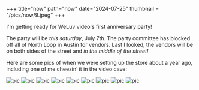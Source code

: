 +++
title="now"
path="now"
date="2024-07-25"
thumbnail = "/pics/now/9.jpeg"
+++

I'm getting ready for WeLuv video's first anniversary party!

The party will be _this saturday_, July 7th. The party committee 
has blocked off all of North Loop in Austin for vendors. Last I looked, the vendors will be on both sides of the street and _in the middle of the street!_ 

Here are some pics of when we were setting up the store about a year ago, including one of me cheezin’ it in the video cave:

![pic](/pics/now/1.jpeg)
![pic](/pics/now/2.jpeg)
![pic](/pics/now/3.jpeg)
![pic](/pics/now/4.jpeg)
![pic](/pics/now/5.jpeg)
![pic](/pics/now/6.jpeg)
![pic](/pics/now/7.jpeg)
![pic](/pics/now/8.jpeg)
![pic](/pics/now/9.jpeg)

